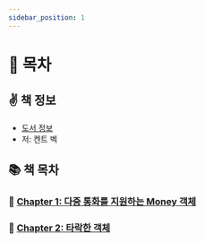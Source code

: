 ```yaml
---
sidebar_position: 1
---
```


# 🚀 목차

## ✌️ 책 정보
- [도서 정보](http://www.yes24.com/Product/Goods/12246033)
- 저: 켄트 벡

## 📚 책 목차

### 🐣 [Chapter 1: 다중 통화를 지원하는 Money 객체](/docs/test/test-driven-development/chapter-1)

### 🐣 [Chapter 2: 타락한 객체](/docs/test/test-driven-development/chapter-2)

